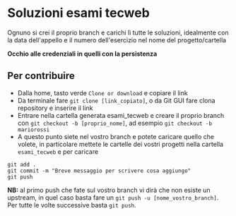 # Soluzioni esami tecweb

Ognuno si crei il proprio branch e carichi lì tutte le soluzioni, idealmente con la data dell'appello e il numero dell'esercizio nel nome del progetto/cartella

**Occhio alle credenziali in quelli con la persistenza**

## Per contribuire

- Dalla home, tasto verde `Clone or download` e copiare il link
- Da terminale fare `git clone [link_copiato]`, o da Git GUI fare clona repository e inserire il link
- Entrare nella cartella generata esami_tecweb e creare il proprio branch con `git checkout -b [proprio_nome]`, ad esempio `git checkout -b mariorossi`
- A questo punto siete nel vostro branch e potete caricare quello che volete, in particolare mettete le cartelle dei vostri progetti nella cartella `esami_tecweb` e per caricare

```
git add .
git commit -m "Breve messaggio per scrivere cosa aggiungo"
git push
```

**NB:** al primo push che fate sul vostro branch vi dirà che non esiste un upstream, in quel caso basta fare un `git push -u [nome_vostro_branch]`. Per tutte le volte successive basta `git push`.
